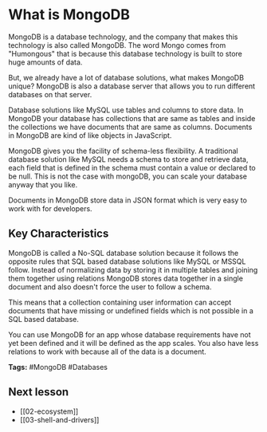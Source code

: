 # What is MongoDB
MongoDB is a database technology, and the company that makes this technology is also called MongoDB. The word Mongo comes from "Humongous" that is because this database technology is built to store huge amounts of data.

But, we already have a lot of database solutions, what makes MongoDB unique? MongoDB is also a database server that allows you to run different databases on that server.

Database solutions like MySQL use tables and columns to store data. In MongoDB your database has collections that are same as tables and inside the collections we have documents that are same as columns. Documents in MongoDB are kind of like objects in JavaScript.

MongoDB gives you the facility of schema-less flexibility. A traditional database solution like MySQL needs a schema to store and retrieve data, each field that is defined in the schema must contain a value or declared to be null. This is not the case with mongoDB, you can scale your database anyway that you like.

Documents in MongoDB store data in JSON format which is very easy to work with for developers.

## Key Characteristics
MongoDB is called a No-SQL database solution because it follows the opposite rules that SQL based database solutions like MySQL or MSSQL follow. Instead of normalizing data by storing it in multiple tables and joining them together using relations MongoDB stores data together in a single document and also doesn't force the user to follow a schema. 

This means that a collection containing user information can accept documents that have missing or undefined fields which is not possible in a SQL based database.

You can use MongoDB for an app whose database requirements have not yet been defined and it will be defined as the app scales. You also have less relations to work with because all of the data is a document.

**Tags:** #MongoDB #Databases

## Next lesson
- [[02-ecosystem]]
- [[03-shell-and-drivers]]
